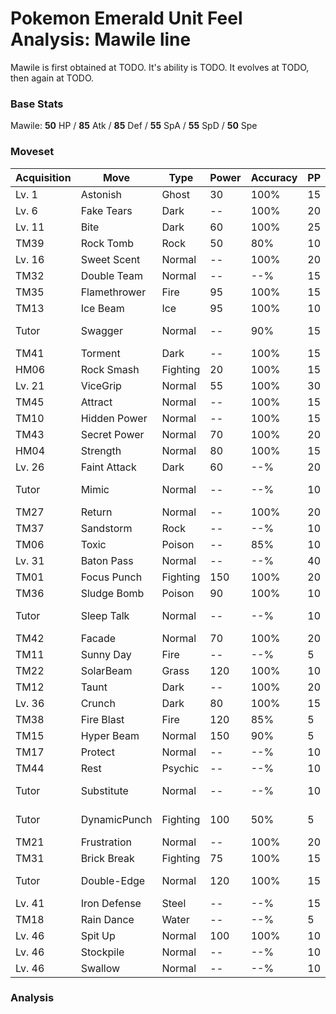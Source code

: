 # Pokemon Emerald Unit Feel Analysis: Mawile line

Mawile is first obtained at TODO. It's ability is TODO. It evolves at TODO, then again at TODO.

### Base Stats

Mawile: **50** HP / **85** Atk / **85** Def / **55** SpA / **55** SpD / **50** Spe

### Moveset

|Acquisition|Move        |Type    |Power|Accuracy|PP |Notes                    |
|---        |---         |---     |---  |---     |---|---                      |
|Lv. 1      |Astonish    |Ghost   |30   |100%    |15 |                         |
|Lv. 6      |Fake Tears  |Dark    |--   |100%    |20 |                         |
|Lv. 11     |Bite        |Dark    |60   |100%    |25 |                         |
|TM39       |Rock Tomb   |Rock    |50   |80%     |10 |                         |
|Lv. 16     |Sweet Scent |Normal  |--   |100%    |20 |                         |
|TM32       |Double Team |Normal  |--   |--%     |15 |                         |
|TM35       |Flamethrower|Fire    |95   |100%    |15 |                         |
|TM13       |Ice Beam    |Ice     |95   |100%    |10 |                         |
|Tutor      |Swagger     |Normal  |--   |90%     |15 |Emerald only             |
|TM41       |Torment     |Dark    |--   |100%    |15 |                         |
|HM06       |Rock Smash  |Fighting|20   |100%    |15 |                         |
|Lv. 21     |ViceGrip    |Normal  |55   |100%    |30 |                         |
|TM45       |Attract     |Normal  |--   |100%    |15 |                         |
|TM10       |Hidden Power|Normal  |--   |100%    |15 |                         |
|TM43       |Secret Power|Normal  |70   |100%    |20 |                         |
|HM04       |Strength    |Normal  |80   |100%    |15 |                         |
|Lv. 26     |Faint Attack|Dark    |60   |--%     |20 |                         |
|Tutor      |Mimic       |Normal  |--   |--%     |10 |Emerald only             |
|TM27       |Return      |Normal  |--   |100%    |20 |                         |
|TM37       |Sandstorm   |Rock    |--   |--%     |10 |                         |
|TM06       |Toxic       |Poison  |--   |85%     |10 |                         |
|Lv. 31     |Baton Pass  |Normal  |--   |--%     |40 |                         |
|TM01       |Focus Punch |Fighting|150  |100%    |20 |                         |
|TM36       |Sludge Bomb |Poison  |90   |100%    |10 |                         |
|Tutor      |Sleep Talk  |Normal  |--   |--%     |10 |Emerald only             |
|TM42       |Facade      |Normal  |70   |100%    |20 |                         |
|TM11       |Sunny Day   |Fire    |--   |--%     |5  |                         |
|TM22       |SolarBeam   |Grass   |120  |100%    |10 |                         |
|TM12       |Taunt       |Dark    |--   |100%    |20 |                         |
|Lv. 36     |Crunch      |Dark    |80   |100%    |15 |                         |
|TM38       |Fire Blast  |Fire    |120  |85%     |5  |                         |
|TM15       |Hyper Beam  |Normal  |150  |90%     |5  |                         |
|TM17       |Protect     |Normal  |--   |--%     |10 |                         |
|TM44       |Rest        |Psychic |--   |--%     |10 |                         |
|Tutor      |Substitute  |Normal  |--   |--%     |10 |Emerald only             |
|Tutor      |DynamicPunch|Fighting|100  |50%     |5  |Emerald only             |
|TM21       |Frustration |Normal  |--   |100%    |20 |                         |
|TM31       |Brick Break |Fighting|75   |100%    |15 |                         |
|Tutor      |Double-Edge |Normal  |120  |100%    |15 |Emerald only             |
|Lv. 41     |Iron Defense|Steel   |--   |--%     |15 |                         |
|TM18       |Rain Dance  |Water   |--   |--%     |5  |                         |
|Lv. 46     |Spit Up     |Normal  |100  |100%    |10 |                         |
|Lv. 46     |Stockpile   |Normal  |--   |--%     |10 |                         |
|Lv. 46     |Swallow     |Normal  |--   |--%     |10 |                         |

### Analysis